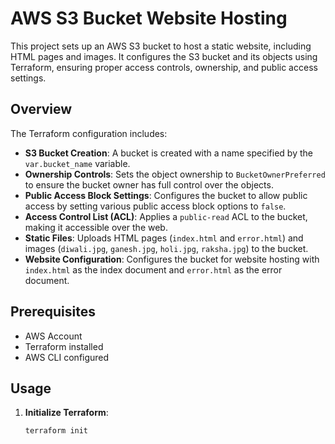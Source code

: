 # AWS S3 Bucket Website Hosting

This project sets up an AWS S3 bucket to host a static website, including HTML pages and images. It configures the S3 bucket and its objects using Terraform, ensuring proper access controls, ownership, and public access settings.

## Overview

The Terraform configuration includes:

- **S3 Bucket Creation**: A bucket is created with a name specified by the `var.bucket_name` variable.
- **Ownership Controls**: Sets the object ownership to `BucketOwnerPreferred` to ensure the bucket owner has full control over the objects.
- **Public Access Block Settings**: Configures the bucket to allow public access by setting various public access block options to `false`.
- **Access Control List (ACL)**: Applies a `public-read` ACL to the bucket, making it accessible over the web.
- **Static Files**: Uploads HTML pages (`index.html` and `error.html`) and images (`diwali.jpg`, `ganesh.jpg`, `holi.jpg`, `raksha.jpg`) to the bucket.
- **Website Configuration**: Configures the bucket for website hosting with `index.html` as the index document and `error.html` as the error document.

## Prerequisites

- AWS Account
- Terraform installed
- AWS CLI configured

## Usage

1. **Initialize Terraform**:

   ```bash
   terraform init